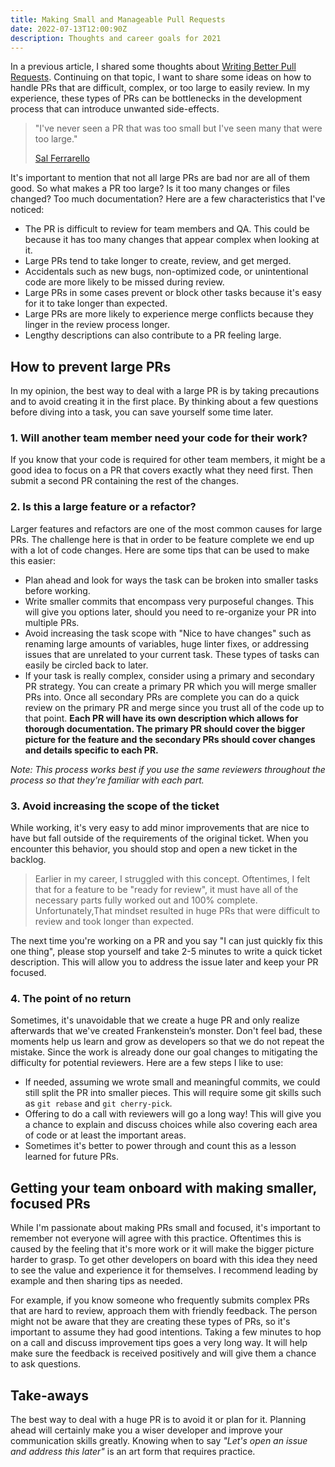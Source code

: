 ```yaml
---
title: Making Small and Manageable Pull Requests
date: 2022-07-13T12:00:90Z
description: Thoughts and career goals for 2021
---
```


In a previous article, I shared some thoughts about [Writing Better Pull Requests](https://micheal.dev/blog/writing-better-pull-requests). Continuing on that topic, I want to share some ideas on how to handle PRs that are difficult, complex, or too large to easily review. In my experience, these types of PRs can be bottlenecks in the development process that can introduce unwanted side-effects.

> "I've never seen a PR that was too small but I've seen many that were too large."
>
> [Sal Ferrarello](https://twitter.com/salcode)

It's important to mention that not all large PRs are bad nor are all of them good. So what makes a PR too large? Is it too many changes or files changed? Too much documentation? Here are a few characteristics that I've noticed:

- The PR is difficult to review for team members and QA. This could be because it has too many changes that appear complex when looking at it.
- Large PRs tend to take longer to create, review, and get merged.
- Accidentals such as new bugs, non-optimized code, or unintentional code are more likely to be missed during review.
- Large PRs in some cases prevent or block other tasks because it's easy for it to take longer than expected.
- Large PRs are more likely to experience merge conflicts because they linger in the review process longer.
- Lengthy descriptions can also contribute to a PR feeling large.

## How to prevent large PRs

In my opinion, the best way to deal with a large PR is by taking precautions and to avoid creating it in the first place. By thinking about a few questions before diving into a task, you can save yourself some time later.

### 1. Will another team member need your code for their work?

If you know that your code is required for other team members, it might be a good idea to focus on a PR that covers exactly what they need first. Then submit a second PR containing the rest of the changes.

### 2. Is this a large feature or a refactor?

Larger features and refactors are one of the most common causes for large PRs. The challenge here is that in order to be feature complete we end up with a lot of code changes. Here are some tips that can be used to make this easier:

- Plan ahead and look for ways the task can be broken into smaller tasks before working.
- Write smaller commits that encompass very purposeful changes. This will give you options later, should you need to re-organize your PR into multiple PRs.
- Avoid increasing the task scope with "Nice to have changes" such as renaming large amounts of variables, huge linter fixes, or addressing issues that are unrelated to your current task. These types of tasks can easily be circled back to later.
- If your task is really complex, consider using a primary and secondary PR strategy. You can create a primary PR which you will merge smaller PRs into. Once all secondary PRs are complete you can do a quick review on the primary PR and merge since you trust all of the code up to that point. **Each PR will have its own description which allows for thorough documentation. The primary PR should cover the bigger picture for the feature and the secondary PRs should cover changes and details specific to each PR.**

_Note: This process works best if you use the same reviewers throughout the process so that they're familiar with each part._

### 3. Avoid increasing the scope of the ticket

While working, it's very easy to add minor improvements that are nice to have but fall outside of the requirements of the original ticket. When you encounter this behavior, you should stop and open a new ticket in the backlog.

> Earlier in my career, I struggled with this concept. Oftentimes, I felt that for a feature to be "ready for review", it must have all of the necessary parts fully worked out and 100% complete. Unfortunately,That mindset resulted in huge PRs that were difficult to review and took longer than expected.

The next time you're working on a PR and you say "I can just quickly fix this one thing", please stop yourself and take 2-5 minutes to write a quick ticket description. This will allow you to address the issue later and keep your PR focused.

### 4. The point of no return

Sometimes, it's unavoidable that we create a huge PR and only realize afterwards that we've created Frankenstein’s monster. Don't feel bad, these moments help us learn and grow as developers so that we do not repeat the mistake. Since the work is already done our goal changes to mitigating the difficulty for potential reviewers. Here are a few steps I like to use:

- If needed, assuming we wrote small and meaningful commits, we could still split the PR into smaller pieces. This will require some git skills such as `git rebase` and `git cherry-pick`.
- Offering to do a call with reviewers will go a long way! This will give you a chance to explain and discuss choices while also covering each area of code or at least the important areas.
- Sometimes it's better to power through and count this as a lesson learned for future PRs.

## Getting your team onboard with making smaller, focused PRs

 While I'm passionate about making PRs small and focused, it's important to remember not everyone will agree with this practice. Oftentimes this is caused by the feeling that it's more work or it will make the bigger picture harder to grasp. To get other developers on board with this idea they need to see the value and experience it for themselves. I recommend leading by example and then sharing tips as needed.

For example, if you know someone who frequently submits complex PRs that are hard to review, approach them with friendly feedback. The person might not be aware that they are creating these types of PRs, so it's important to assume they had good intentions. Taking a few minutes to hop on a call and discuss improvement tips goes a very long way. It will help make sure the feedback is received positively and will give them a chance to ask questions.

## Take-aways

The best way to deal with a huge PR is to avoid it or plan for it. Planning ahead will certainly make you a wiser developer and improve your communication skills greatly. Knowing when to say _"Let's open an issue and address this later"_ is an art form that requires practice.
